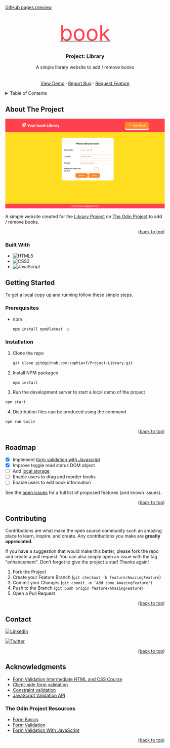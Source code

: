 [GitHub pages preview](https://sophiavf.github.io/Project-Library/)

<!-- Improved compatibility of back to top link: See: https://github.com/othneildrew/Best-README-Template/pull/73 -->

<a name="readme-top"></a>

<!-- Template:
https://github.com/othneildrew/Best-README-Template/blob/master/README.md
-->

<!-- PROJECT SHIELDS -->
<!--
*** I'm using markdown "reference style" links for readability.
*** Reference links are enclosed in brackets [ ] instead of parentheses ( ).
*** See the bottom of this document for the declaration of the reference variables for contributors-url, forks-url, etc. This is an optional, concise syntax you may use.
*** https://www.markdownguide.org/basic-syntax/#reference-style-links
-->

<link rel="stylesheet" href="https://fonts.googleapis.com/css2?family=Material+Symbols+Outlined:opsz,wght,FILL,GRAD@20..48,100..700,0..1,-50..200" />

<!-- PROJECT LOGO -->
<br />
<div align="center">
  <a href="https://github.com/sophiavf/Project-Library">
    <span class="material-symbols-outlined" style="font-size:68px; color:#ff414e;">
book
</span>
  </a>

<h3 align="center">Project: Library</h3>

  <p align="center">
    A simple library website to add / remove books
    <br />
    <!-- <a href="https://github.com/github_username/repo_name"><strong>Explore the docs »</strong></a> -->
    <br />
    <br />
    <a href="https://sophiavf.github.io/Project-Library/">View Demo</a>
    ·
    <a href="https://github.com/sophiavf/Project-Library/issues">Report Bug</a>
    ·
    <a href="https://github.com/sophiavf/Project-Library/issues">Request Feature</a>
  </p>
</div>

<!-- TABLE OF CONTENTS -->
<details>
  <summary>Table of Contents</summary>
  <ol>
    <li>
      <a href="#about-the-project">About The Project</a>
      <ul>
        <li><a href="#built-with">Built With</a></li>
      </ul>
    </li>
    <li>
      <a href="#getting-started">Getting Started</a>
      <ul>
        <li><a href="#prerequisites">Prerequisites</a></li>
        <li><a href="#installation">Installation</a></li>
      </ul>
    </li>
    <!-- <li><a href="#usage">Usage</a></li> -->
    <li><a href="#roadmap">Roadmap</a></li>
    <li><a href="#contributing">Contributing</a></li>
    <!-- <li><a href="#license">License</a></li> -->
    <li><a href="#contact">Contact</a></li>
    <li><a href="#acknowledgments">Acknowledgments</a></li>
  </ol>
</details>

<!-- ABOUT THE PROJECT -->

## About The Project

[![Product Name Screen Shot][product-screenshot]](ttps://sophiavf.github.io/Project-Sign-Up-Form/)

A simple website created for the [Library Project](https://www.theodinproject.com/lessons/node-path-javascript-library) on [The Odin Project](https://www.theodinproject.com/) to add / remove books.

<!-- Here's a blank template to get started: To avoid retyping too much info. Do a search and replace with your text editor for the following: `github_username`, `repo_name`, `twitter_handle`, `linkedin_username`, `email_client`, `email`, `project_title`, `project_description` -->

<p align="right">(<a href="#readme-top">back to top</a>)</p>

### Built With

- ![HTML5][html5]
- ![CSS3][css]
- ![JavaScript][js]

<!-- GETTING STARTED -->

## Getting Started

To get a local copy up and running follow these simple steps.

### Prerequisites

- npm
  ```sh
  npm install npm@latest -g
  ```

### Installation

1. Clone the repo
   ```sh
   git clone git@github.com:sophiavf/Project-Library.git
   ```
2. Install NPM packages
   ```sh
   npm install
   ```
3. Run the development server to start a local demo of the project
  ```sh
  npm start
  ```

4. Distribution files can be produced using the command
  ```sh
  npm run build
  ```

<p align="right">(<a href="#readme-top">back to top</a>)</p>

<!-- USAGE EXAMPLES -->
<!-- ## Usage

Use this space to show useful examples of how a project can be used. Additional screenshots, code examples and demos work well in this space. You may also link to more resources. -->

<!-- <p align="right">(<a href="#readme-top">back to top</a>)</p> -->

<!-- ROADMAP -->

## Roadmap

- [x] Implement [form validation with Javascript](https://developer.mozilla.org/en-US/docs/Learn/Forms/Form_validation#validating_forms_using_javascript)
- [x] Improve toggle read status DOM object
- [ ] Add [local storage](https://developer.mozilla.org/en-US/docs/Web/API/Web_Storage_API/Using_the_Web_Storage_API)
- [ ] Enable users to drag and reorder books
- [ ] Enable users to edit book information

See the [open issues](https://github.com/github_username/repo_name/issues) for a full list of proposed features (and known issues).

<p align="right">(<a href="#readme-top">back to top</a>)</p>

<!-- CONTRIBUTING -->

## Contributing

Contributions are what make the open source community such an amazing place to learn, inspire, and create. Any contributions you make are **greatly appreciated**.

If you have a suggestion that would make this better, please fork the repo and create a pull request. You can also simply open an issue with the tag "enhancement".
Don't forget to give the project a star! Thanks again!

1. Fork the Project
2. Create your Feature Branch (`git checkout -b feature/AmazingFeature`)
3. Commit your Changes (`git commit -m 'Add some AmazingFeature'`)
4. Push to the Branch (`git push origin feature/AmazingFeature`)
5. Open a Pull Request

<p align="right">(<a href="#readme-top">back to top</a>)</p>

<!-- LICENSE -->
<!-- ## License

Distributed under the MIT License. See `LICENSE.txt` for more information.

<p align="right">(<a href="#readme-top">back to top</a>)</p> -->

<!-- CONTACT -->

## Contact

<!-- source: https://github.com/alexandresanlim/Badges4-README.md-Profile -->

[![LinkedIn][linkedin-shield]][linkedin-url]

[![Twitter][twitter-shield]][twitter-url]

<p align="right">(<a href="#readme-top">back to top</a>)</p>

<!-- ACKNOWLEDGMENTS -->

## Acknowledgments

- [Form Validation
  Intermediate HTML and CSS Course](https://www.theodinproject.com/lessons/node-path-intermediate-html-and-css-form-validation)
- [Client-side form validation](https://developer.mozilla.org/en-US/docs/Learn/Forms/Form_validation#validating_forms_using_javascript)
- [Constraint validation](https://developer.mozilla.org/en-US/docs/Web/HTML/Constraint_validation)
- [JavaScript Validation API](https://www.w3schools.com/js/js_validation_api.asp)

### The Odin Project Resources

- [Form Basics](https://www.theodinproject.com/lessons/node-path-intermediate-html-and-css-form-basics)
- [Form Validation](https://www.theodinproject.com/lessons/node-path-intermediate-html-and-css-form-validation)
- [Form Validation With JavaScript](https://www.theodinproject.com/lessons/node-path-javascript-form-validation-with-javascript)

<p align="right">(<a href="#readme-top">back to top</a>)</p>

<!-- MARKDOWN LINKS & IMAGES -->
<!-- https://www.markdownguide.org/basic-syntax/#reference-style-links -->

<!-- Social media -->

[linkedin-shield]: https://img.shields.io/badge/-LinkedIn-black.svg?style=for-the-badge&logo=linkedin&colorB=555
[linkedin-url]: https://www.linkedin.com/in/sophiafairbairn/
[twitter-shield]: https://img.shields.io/badge/Twitter-1DA1F2?style=for-the-badge&logo=twitter&logoColor=white
[twitter-url]: https://twitter.com/Sophia_techy
[product-screenshot]: Images/Your-book-library.png

<!-- Technologies -->

[html5]: https://img.shields.io/badge/html5-%23E34F26.svg?style=for-the-badge&logo=html5&logoColor=white
[css]: https://img.shields.io/badge/css3-%231572B6.svg?style=for-the-badge&logo=css3&logoColor=white
[js]: https://img.shields.io/badge/javascript-%23323330.svg?style=for-the-badge&logo=javascript&logoColor=%23F7DF1E
[next.js]: https://img.shields.io/badge/next.js-000000?style=for-the-badge&logo=nextdotjs&logoColor=white
[next-url]: https://nextjs.org/
[react.js]: https://img.shields.io/badge/React-20232A?style=for-the-badge&logo=react&logoColor=61DAFB
[react-url]: https://reactjs.org/
[vue.js]: https://img.shields.io/badge/Vue.js-35495E?style=for-the-badge&logo=vuedotjs&logoColor=4FC08D
[vue-url]: https://vuejs.org/
[angular.io]: https://img.shields.io/badge/Angular-DD0031?style=for-the-badge&logo=angular&logoColor=white
[angular-url]: https://angular.io/
[svelte.dev]: https://img.shields.io/badge/Svelte-4A4A55?style=for-the-badge&logo=svelte&logoColor=FF3E00
[svelte-url]: https://svelte.dev/
[laravel.com]: https://img.shields.io/badge/Laravel-FF2D20?style=for-the-badge&logo=laravel&logoColor=white
[laravel-url]: https://laravel.com
[bootstrap.com]: https://img.shields.io/badge/Bootstrap-563D7C?style=for-the-badge&logo=bootstrap&logoColor=white
[bootstrap-url]: https://getbootstrap.com
[jquery.com]: https://img.shields.io/badge/jQuery-0769AD?style=for-the-badge&logo=jquery&logoColor=white
[jquery-url]: https://jquery.com

